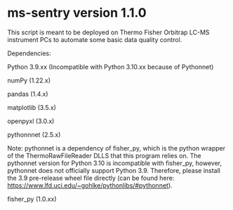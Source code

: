 # ms-sentry version 1.1.0

This script is meant to be deployed on Thermo Fisher Orbitrap LC-MS instrument PCs to automate some basic data quality control.

Dependencies:

Python 3.9.xx (Incompatible with Python 3.10.xx because of Pythonnet)

numPy (1.22.x)

pandas (1.4.x)

matplotlib (3.5.x)

openpyxl (3.0.x)

pythonnnet (2.5.x)

  Note: pythonnet is a dependency of fisher_py, which is the python wrapper of the ThermoRawFileReader DLLS that this program relies on. The pythonnet version for Python   3.10 is incompatible with fisher_py, however, pythonnet does not officially support Python 3.9. Therefore, please install the 3.9 pre-release wheel file directly (can   be found here: https://www.lfd.uci.edu/~gohlke/pythonlibs/#pythonnet). 
  
fisher_py (1.0.xx)
